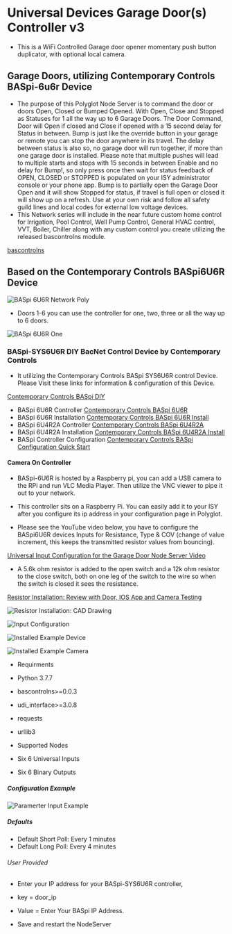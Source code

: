 # Universal Devices Garage Door(s) Controller v3

* This is a WiFi Controlled Garage door opener momentary push button duplicator, with optional local camera.

## Garage Doors, utilizing Contemporary Controls BASpi-6u6r Device

* The purpose of this Polyglot Node Server is to command the door or doors Open, Closed or Bumped Opened. With Open, Close and Stopped as Statuses for 1 all the way up to 6 Garage Doors. The Door Command, Door will Open if closed and Close if opened with a 15 second delay for Status in between. Bump is just like the override button in your garage or remote you can stop the door anywhere in its travel. The delay between status is also so, no garage door will run together, if more than one garage door is installed. Please note that multiple pushes will lead to multiple starts and stops with 15 seconds in between Enable and no delay for Bump!, so only press once then wait for status feedback of OPEN, CLOSED or STOPPED is populated on your ISY administrator console or your phone app. Bump is to partially open the Garage Door Open and it will show Stopped for status, if travel is full open or closed it will show up on a refresh. Use at your own risk and follow all safety guild lines and local codes for external low voltage devices.
* This Network series will include in the near future custom home control for Irrigation, Pool Control, Well Pump Control, General HVAC control, VVT, Boiler, Chiller along with any custom control you create utilizing the released bascontrolns module.

[bascontrolns](https://pypi.org/project/bascontrolns/)

## Based on the Contemporary Controls BASpi6U6R Device

![BASpi 6U6R Network Poly](https://github.com/sjpbailey/udi-poly-basgarage-python-master-v3/blob/master/Images/Class_nodses_garage_door.png)

* Doors 1-6 you can use the controller for one, two, three or all the way up to 6 doors.

![BASpi 6U6R One](https://github.com/sjpbailey/udi-poly-basgarage-python-master-v3/blob/master/Images/Controller_garage_doors.png)

### BASpi-SYS6U6R DIY BacNet Control Device by Contemporary Controls

* It utilizing the Contemporary Controls BASpi SYS6U6R control Device.
Please Visit these links for information & configuration of this Device.

[Contemporary Controls BASpi DIY](https://www.ccontrols.com/basautomation/baspi.php)

* BASpi 6U6R Controller
[Contemporary Controls BASpi 6U6R](https://www.ccontrols.com/pdf/ds/BASPI-datasheet.pdf)
* BASpi 6U6R Installation
[Contemporary Controls BASpi 6U6R Install](https://www.ccontrols.com/pdf/BASpi-hardware-install-guide.pdf)
* BASpi 6U4R2A Controller
[Contemporary Controls BASpi 6U4R2A](https://www.ccontrols.com/pdf/ds/BASPI-AO2-datasheet.pdf)
* BASpi 6U4R2A Installation
[Contemporary Controls BASpi 6U4R2A Install](https://www.ccontrols.com/pdf/TD180600.pdf)
* BASpi Controller Configuration
[Contemporary Controls BASpi Configuration Quick Start](https://www.ccontrols.com/pdf/is/BASPI-QSGuide.pdf)

#### Camera On Controller

* BASpi-6U6R is hosted by a Raspberry pi, you can add a USB camera to the RPi and run VLC Media Player. Then utilize the VNC viewer to pipe it out to your network.
* This controller sits on a Raspberry Pi. You can easily add it to your ISY after you configure its ip address in your configuration page in Polyglot.

* Please see the YouTube video below, you have to configure the BASpi6U6R devices Inputs for Resistance, Type & COV (change of value increment, this keeps the transmitted resistor values from bouncing).

[Universal Input Configuration for the Garage Door Node Server Video](https://youtu.be/I3tSfYk8ti8)

* A 5.6k ohm resistor is added to the open switch and a 12k ohm resistor to the close switch, both on one leg of the switch to the wire so when the switch is closed it sees the resistance.

[Resistor Installation: Review with Door, IOS App and Camera Testing](https://youtu.be/mVyMzNkizIs)

![Resistor Installation: CAD Drawing](https://github.com/sjpbailey/udi-poly-basgarage-python-master-v3/blob/master/Images/CAD_Wiring.png)

![Input Configuration](https://github.com/sjpbailey/udi-poly-basgarage-python-master-v3/blob/master/Images/shot_3.png)

![Installed Example Device](https://github.com/sjpbailey/udi-poly-basgarage-python-master-v3/blob/master/Images/IMG_2082.jpg)

![Installed Example Camera](https://github.com/sjpbailey/udi-poly-basgarage-python-master-v3/blob/master/Images/IMG_2081.jpg)

* Requirments
* Python 3.7.7
* bascontrolns>=0.0.3
* udi_interface>=3.0.8
* requests
* urllib3

* Supported Nodes
* Six 6 Universal Inputs
* Six 6 Binary Outputs

##### Configuration Example

![Paramerter Input Example](https://github.com/sjpbailey/udi-poly-basgarage-python-master-v3/blob/master/Images/basgarage-Key.png)

##### Defaults

* Default Short Poll:  Every 1 minutes
* Default Long Poll: Every 4 minutes

###### User Provided

* Enter your IP address for your BASpi-SYS6U6R controller,
* key = door_ip
* Value = Enter Your BASpi IP Address.

* Save and restart the NodeServer
